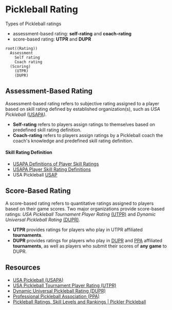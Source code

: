 # Pickleball Rating
Types of Pickleball ratings
- assessment-based rating: **self-rating** and **coach-rating**
- score-based rating: **UTPR** and **DUPR**

```mindmap
root((Rating))
  Assessment
    Self rating
    Coach rating
  (Scoring)
    (UTPR)
    (DUPR)
```

## Assessment-Based Rating

Assessment-based rating refers to subjective rating assigned to a player based on skill rating defined by established organization(s), such as *USA Pickleball*   ([USAPA](https://usapickleball.org)).
- **Self-rating** refers to players assign ratings to themselves based on predefined skill rating definition.
- **Coach-rating** refers to players assign ratings by a Pickleball coach the coach's knowledge and predefined skill rating definition.

#### Skill Rating Definition
- [USAPA Definitions of Player Skill Ratings](https://usapickleball.org/tournaments/tournament-player-ratings/player-skill-rating-definitions/)
- [USAPA Player Skill Rating Definitions](https://usapickleball.org/wp-content/uploads/2020/07/USAPA-Skill-Rating-Definitions-2020.pdf)
- USA Pickleball [USAP](https://usapickleball.org/)

## Score-Based Rating
A score-based rating refers to quantitative ratings assigned to players based on their game scores. Two major organizations provide score-based ratings: *USA Pickleball Tournament Player Rating* [(UTPR)](https://usapickleball.org/tournaments/tournament-player-ratings) and *Dynamic Universal Pickleball Rating* [(DUPR)](https://mydupr.com/). 

- **UTPR** provides ratings for players who play in UTPR affiliated **tournaments**.  
- **DUPR** provides ratings for players who play in [DUPR](https://mydupr.com) and [PPA](https://www.ppatour.com) affiliated **tournaments**, as well as players who submit their scores of **any game** to DUPR.  

## Resources
- [USA Pickleball (USAPA)](https://usapickleball.org)
- [USA Pickleball Tournament Player Rating (UTPR)](https://usapickleball.org/tournaments/tournament-player-ratings)
- [Dynamic Universal Pickleball Rating (DUPR)](https://mydupr.com)
- [Professional Pickleball Association (PPA)](https://www.ppatour.com)
- [Pickleball Ratings, Skill Levels and Rankings | Pickler Pickleball](https://thepickler.com/blogs/pickleball-blog/pickleball-ratings-skill-levels-rankings) 